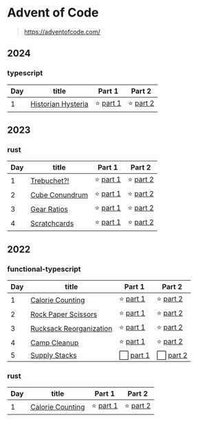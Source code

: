 # Advent of Code

> https://adventofcode.com/

## 2024

### typescript

| Day | title                                                          | Part 1                                                    | Part 2                                                    |
| --- | -------------------------------------------------------------- | --------------------------------------------------------- | --------------------------------------------------------- |
| 1   | [Historian Hysteria](https://adventofcode.com/2024/day/1)        | ⭐️ [part 1](/2024/typescript/day-1/part01.ts)                   | ⭐️ [part 2](/2024/typescript/day-1/part02.ts)                   |



## 2023

### rust

| Day | title                                                          | Part 1                                                    | Part 2                                                    |
| --- | -------------------------------------------------------------- | --------------------------------------------------------- | --------------------------------------------------------- |
| 1   | [Trebuchet?!](https://adventofcode.com/2023/day/1)        | ⭐️ [part 1](/2023/rust/src/day-1/index.rs)                   | ⭐️ [part 2](/2023/rust/src/day-1/index.rs)                   |
| 2   | [Cube Conundrum](https://adventofcode.com/2023/day/2)     | ⭐️ [part 1](/2023/rust/src/day-2/index.rs)                   | ⭐️ [part 2](/2023/rust/src/day-2/index.rs)                   |
| 3   | [Gear Ratios](https://adventofcode.com/2023/day/3) | ⭐️ [part 1](/2023/rust/src/day-3/index.rs)                   | ⭐️ [part 2](/2023/rust/src/day-3/index.rs)                   |
| 4   | [Scratchcards](https://adventofcode.com/2023/day/4)            | ⭐️ [part 1](/2023/rust/src/day-4/index.rs)                   | ⭐️ [part 2](/2023/rust/src/day-4/index.rs)                   |


## 2022

### functional-typescript

| Day | title                                                          | Part 1                                                    | Part 2                                                    |
| --- | -------------------------------------------------------------- | --------------------------------------------------------- | --------------------------------------------------------- |
| 1   | [Calorie Counting](https://adventofcode.com/2022/day/1)        | ⭐️ [part 1](/2022/functional-typescript/day-1/part01.ts) | ⭐️ [part 2](/2022/functional-typescript/day-1/part02.ts) |
| 2   | [Rock Paper Scissors](https://adventofcode.com/2022/day/2)     | ⭐️ [part 1](/2022/functional-typescript/day-2/part01.ts) | ⭐️ [part 2](/2022/functional-typescript/day-2/part02.ts) |
| 3   | [Rucksack Reorganization](https://adventofcode.com/2022/day/3) | ⭐️ [part 1](/2022/functional-typescript/day-3/part01.ts) | ⭐️ [part 2](/2022/functional-typescript/day-3/part02.ts) |
| 4   | [Camp Cleanup](https://adventofcode.com/2022/day/4)            | ⭐️ [part 1](/2022/functional-typescript/day-4/part01.ts) | ⭐️ [part 2](/2022/functional-typescript/day-4/part02.ts) |
| 5   | [Supply Stacks](https://adventofcode.com/2022/day/5)           | ⬜️ [part 1](/2022/functional-typescript/day-5/part01.ts) | ⬜️ [part 2](/2022/functional-typescript/day-5/part02.ts) |

### rust

| Day | title                                                          | Part 1                                                    | Part 2                                                    |
| --- | -------------------------------------------------------------- | --------------------------------------------------------- | --------------------------------------------------------- |
| 1   | [Calorie Counting](https://adventofcode.com/2022/day/1)        | ⭐️ [part 1](/2022/rust/src/day-1/index.rs)                   | ⭐️ [part 2](/2022/rust/src/day-1/index.rs)                   |
